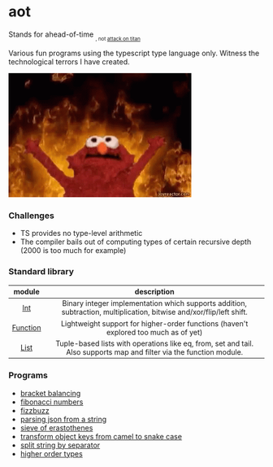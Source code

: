 # aot

Stands for ahead-of-time <sub><sub>, not [attack on titan](https://www.youtube.com/watch?v=StLX4kITjWU)</sub></sub>

Various fun programs using the typescript type language only. Witness the technological terrors I have created.

![me when typescript 4.5 dropped with type instantiation tail recursion optimizations](./best.gif)

### Challenges

- TS provides no type-level arithmetic
- The compiler bails out of computing types of certain recursive depth (2000 is too much for example)

### Standard library

|             module             |                                                     description                                                      |
| :----------------------------: | :------------------------------------------------------------------------------------------------------------------: |
|     [Int](./data/Int.ts)      | Binary integer implementation which supports addition, subtraction, multiplication, bitwise and/xor/flip/left shift. |
| [Function](./data/Function.ts) |                 Lightweight support for higher-order functions (haven't explored too much as of yet)                 |
|     [List](./data/List.ts)     | Tuple-based lists with operations like eq, from, set and tail. Also supports map and filter via the function module. |

### Programs

- [bracket balancing](./programs/balance-brackets.ts)
- [fibonacci numbers](./programs/Fibonacci.ts)
- [fizzbuzz](./programs/FizzBuzz.ts)
- [parsing json from a string](./programs/json-parse.ts)
- [sieve of erastothenes](./programs/sieve.ts)
- [transform object keys from camel to snake case](./programs/transform-object-keys.ts)
- [split string by separator](./data/String.ts)
- [higher order types](./programs/FunctionApplication.ts)
